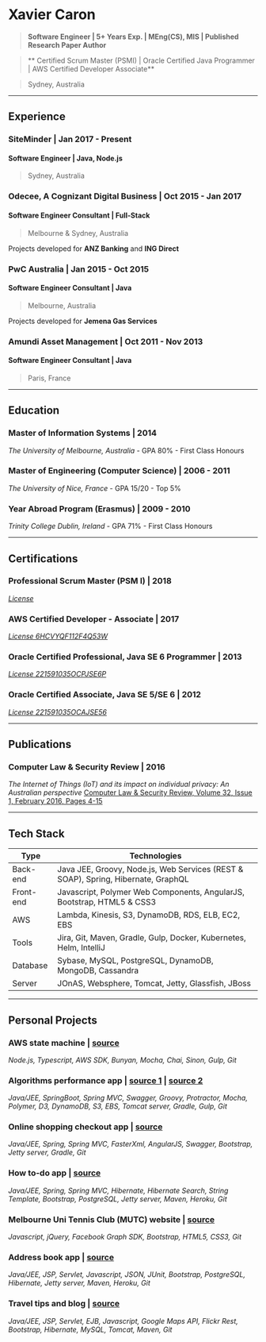 # Xavier Caron
> **Software Engineer | 5+ Years Exp. | MEng(CS), MIS | Published Research Paper Author**

> ** Certified Scrum Master (PSMI) | Oracle Certified Java Programmer | AWS Certified Developer Associate**

> Sydney, Australia

___

## Experience

### SiteMinder | Jan 2017 - Present
#### Software Engineer | Java, Node.js
> Sydney, Australia

### Odecee, A Cognizant Digital Business | Oct 2015 - Jan 2017
#### Software Engineer Consultant | Full-Stack
> Melbourne & Sydney, Australia

Projects developed for **ANZ Banking** and **ING Direct**

### PwC Australia | Jan 2015 - Oct 2015
#### Software Engineer Consultant | Java
> Melbourne, Australia

Projects developed for **Jemena Gas Services**

### Amundi Asset Management | Oct 2011 - Nov 2013
#### Software Engineer Consultant | Java
> Paris, France

___

## Education

### Master of Information Systems | 2014
_The University of Melbourne, Australia_ - GPA 80% - First Class Honours

### Master of Engineering (Computer Science) | 2006 - 2011
_The University of Nice, France_ - GPA 15/20 - Top 5%

### Year Abroad Program (Erasmus) | 2009 - 2010
_Trinity College Dublin, Ireland_ - GPA 71% - First Class Honours

___

## Certifications

### Professional Scrum Master (PSM I) | 2018
[_License_](https://www.scrum.org/user/321030)

### AWS Certified Developer - Associate | 2017
[_License 6HCVYQF112F4Q53W_](https://www.certmetrics.com/amazon/public/badge.aspx?i=2&t=c&d=2017-12-05&ci=AWS00357292)

### Oracle Certified Professional, Java SE 6 Programmer | 2013
[_License 221591035OCPJSE6P_](https://www.youracclaim.com/badges/f2fbd783-f4c7-4cbb-8804-96fe2cdffa61/linked_in_profile)

### Oracle Certified Associate, Java SE 5/SE 6 | 2012
[_License 221591035OCAJSE56_](https://www.youracclaim.com/badges/28f4f951-fb0f-4c0b-a151-ac6396777f99/linked_in_profile)

___

## Publications

### Computer Law & Security Review | 2016
_The Internet of Things (IoT) and its impact on individual privacy: An Australian perspective_
[Computer Law & Security Review, Volume 32, Issue 1, February 2016, Pages 4-15](https://doi.org/10.1016/j.clsr.2015.12.001)

___

## Tech Stack

| Type          | Technologies                                                                     |
| ------------- |----------------------------------------------------------------------------------|
| Back-end      | Java JEE, Groovy, Node.js, Web Services (REST & SOAP), Spring, Hibernate, GraphQL |
| Front-end     | Javascript, Polymer Web Components, AngularJS, Bootstrap, HTML5 & CSS3           |
| AWS           | Lambda, Kinesis, S3, DynamoDB, RDS, ELB, EC2, EBS                                |
| Tools         | Jira, Git, Maven, Gradle, Gulp, Docker, Kubernetes, Helm, IntelliJ               |
| Database      | Sybase, MySQL, PostgreSQL, DynamoDB, MongoDB, Cassandra                          |
| Server        | JOnAS, Websphere, Tomcat, Jetty, Glassfish, JBoss                                |

___

## Personal Projects

### AWS state machine | [source](https://github.com/reivax0z/aws-state-machine)
_Node.js, Typescript, AWS SDK, Bunyan, Mocha, Chai, Sinon, Gulp, Git_

### Algorithms performance app | [source 1](https://github.com/reivax0z/algo-impl-front) | [source 2](https://github.com/reivax0z/algo-impl-back) 
_Java/JEE, SpringBoot, Spring MVC, Swagger, Groovy, Protractor, Mocha, Polymer, D3, DynamoDB, S3, EBS, Tomcat server, Gradle, Gulp, Git_

### Online shopping checkout app | [source]( https://github.com/reivax0z/checkout-system)
_Java/JEE, Spring, Spring MVC, FasterXml, AngularJS, Swagger, Bootstrap, Jetty server, Gradle, Git_

### How to-do app | [source](https://github.com/reivax0z/howto-tech)
_Java/JEE, Spring, Spring MVC, Hibernate, Hibernate Search, String Template, Bootstrap, PostgreSQL, Jetty server, Maven, Heroku, Git_

### Melbourne Uni Tennis Club (MUTC) website | [source](https://github.com/reivax0z/mutc)
_Javascript, jQuery, Facebook Graph SDK, Bootstrap, HTML5, CSS3, Git_

### Address book app | [source](https://github.com/reivax0z/address-book)
_Java/JEE, JSP, Servlet, Javascript, JSON, JUnit, Bootstrap, PostgreSQL, Hibernate, Jetty server, Maven, Heroku, Git_

### Travel tips and blog | [source](https://github.com/reivax0z/visit-web-site)
_Java/JEE, JSP, Servlet, EJB, Javascript, Google Maps API, Flickr Rest, Bootstrap, Hibernate, MySQL, Tomcat, Maven, Git_
